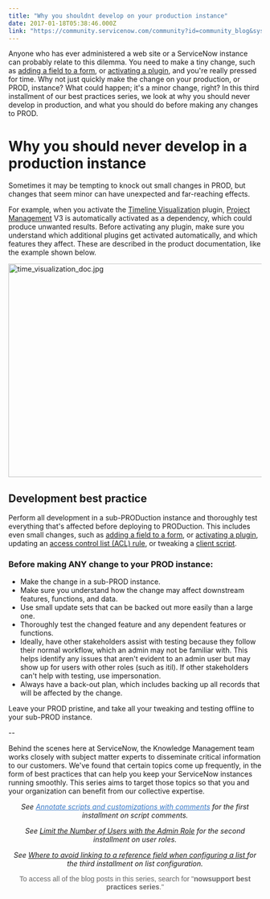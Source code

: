 ```yaml
---
title: "Why you shouldnt develop on your production instance"
date: 2017-01-18T05:38:46.000Z
link: "https://community.servicenow.com/community?id=community_blog&sys_id=c64e26addbd0dbc01dcaf3231f9619da"
---
```

<p>Anyone who has ever administered a web site or a ServiceNow instance can probably relate to this dilemma. You need to make a tiny change, such as <a title="ocs.servicenow.com/bundle/istanbul-servicenow-platform/page/administer/form-administration/task/t_ConfigureAForm.html" href="https://docs.servicenow.com/bundle/istanbul-servicenow-platform/page/administer/form-administration/task/t_ConfigureAForm.html">adding a field to a form</a>, or <a title="ocs.servicenow.com/bundle/istanbul-servicenow-platform/page/administer/plugins/task/t_ActivateAPlugin.html" href="https://docs.servicenow.com/bundle/istanbul-servicenow-platform/page/administer/plugins/task/t_ActivateAPlugin.html">activating a plugin</a>, and you're really pressed for time. Why not just quickly make the change on your production, or PROD, instance? What could happen; it's a minor change, right? In this third installment of our best practices series, we look at why you should never develop in production, and what you should do before making any changes to PROD.</p><p></p><h1>Why you should never develop in a production instance</h1><p>Sometimes it may be tempting to knock out small changes in PROD, but changes that seem minor can have unexpected and far-reaching effects.</p><p></p><p>For example, when you activate the <a title="ocs.servicenow.com/bundle/istanbul-servicenow-platform/page/use/timeline-visualization/concept/c_TimelineVisualizations.html" href="https://docs.servicenow.com/bundle/istanbul-servicenow-platform/page/use/timeline-visualization/concept/c_TimelineVisualizations.html">Timeline Visualization</a> plugin, <a title="ocs.servicenow.com/bundle/istanbul-it-business-management/page/product/project-management/concept/c_ProjectApplicationOverview.html" href="https://docs.servicenow.com/bundle/istanbul-it-business-management/page/product/project-management/concept/c_ProjectApplicationOverview.html">Project Management</a> V3 is automatically activated as a dependency, which could produce unwanted results. Before activating any plugin, make sure you understand which additional plugins get activated automatically, and which features they affect. These are described in the product documentation, like the example shown below.</p><p><img   alt="time_visualization_doc.jpg" class="image-1 jive-image" src="d355708adb9c57049c9ffb651f9619e0.iix" style="width: 620px; height: 424px; display: block; margin-left: auto; margin-right: auto;"/></p><h2>Development best practice</h2><p>Perform all development in a sub-PRODuction instance and thoroughly test everything that's affected before deploying to PRODuction. This includes even small changes, such as <a title="ocs.servicenow.com/bundle/istanbul-servicenow-platform/page/administer/form-administration/task/t_ConfigureAForm.html" href="https://docs.servicenow.com/bundle/istanbul-servicenow-platform/page/administer/form-administration/task/t_ConfigureAForm.html">adding a field to a form</a>, or <a title="ocs.servicenow.com/bundle/istanbul-servicenow-platform/page/administer/plugins/task/t_ActivateAPlugin.html" href="https://docs.servicenow.com/bundle/istanbul-servicenow-platform/page/administer/plugins/task/t_ActivateAPlugin.html">activating a plugin</a>, updating an <a title="ocs.servicenow.com/bundle/istanbul-servicenow-platform/page/administer/contextual-security/concept/access-control-rules.html" href="https://docs.servicenow.com/bundle/istanbul-servicenow-platform/page/administer/contextual-security/concept/access-control-rules.html">access control list (ACL) rule</a>, or tweaking a <a title="ocs.servicenow.com/bundle/istanbul-servicenow-platform/page/script/client-scripts/reference/r_ClientScripting.html" href="https://docs.servicenow.com/bundle/istanbul-servicenow-platform/page/script/client-scripts/reference/r_ClientScripting.html">client script</a>.</p><p></p><h3>Before making ANY change to your PROD instance:</h3><ul><li>Make the change in a sub-PROD instance.</li><li>Make sure you understand how the change may affect downstream features, functions, and data.</li><li>Use small update sets that can be backed out more easily than a large one.</li><li>Thoroughly test the changed feature and any dependent features or functions.</li><li>Ideally, have other stakeholders assist with testing because they follow their normal workflow, which an admin may not be familiar with. This helps identify any issues that aren't evident to an admin user but may show up for users with other roles (such as itil). If other stakeholders can't help with testing, use impersonation.</li><li>Always have a back-out plan, which includes backing up all records that will be affected by the change.</li></ul><p></p><p>Leave your PROD pristine, and take all your tweaking and testing offline to your sub-PROD instance.</p><p>--</p><p></p><p>Behind the scenes here at ServiceNow, the Knowledge Management team works closely with subject matter experts to disseminate critical information to our customers. We've found that certain topics come up frequently, in the form of best practices that can help you keep your ServiceNow instances running smoothly. This series aims to target those topics so that you and your organization can benefit from our collective expertise.</p><p></p><p style="text-align: center;"><em>See <a title="" _jive_internal="true" data-containerid="1007" data-containertype="37" data-objectid="6326" data-objecttype="38" href="/community?id=community_blog&sys_id=6f4da229dbd0dbc01dcaf3231f9619a8" style="font-weight: inherit; font-style: inherit; font-family: inherit; color: #3778c7;">Annotate scripts and customizations with comments</a> for the first installment on script comments.</em></p><p style="text-align: center;"><em>See <a title="" _jive_internal="true" href="/community?id=community_blog&sys_id=730e6e2ddbd0dbc01dcaf3231f961927">Limit the Number of Users with the Admin Role</a> for the second installment on user roles.</em></p><p style="text-align: center;"><em>See <a title="" _jive_internal="true" href="/community?id=community_blog&sys_id=1b3d2ee5dbd0dbc01dcaf3231f961933">Where to avoid linking to a reference field when configuring a list </a>for the third installment on list configuration.</em></p><p style="text-align: center;"></p><p style="text-align: center;"><span style="color: #666666; font-family: arial, sans-serif;">To access all of the blog posts in this series, search for "</span><strong style="font-family: arial, sans-serif; color: #666666;">nowsupport best practices series</strong><span style="color: #666666; font-family: arial, sans-serif;">."</span></p>